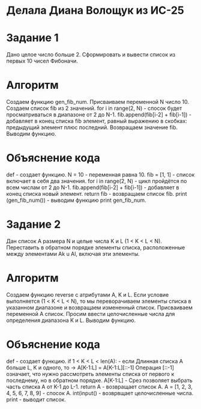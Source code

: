 # Делала Диана Волощук из ИС-25
# Задание 1
Дано целое число больше 2. Сформировать и вывести список из первых 10 чисел Фибоначи.
# Алгоритм
Создаем функцию gen_fib_num. Присваиваем переменной N число 10. Создаем список fib из 2 значений. for i in range(2, N) - спосок будет просматриваться в диапазоне от 2 до N-1. fib.append(fib[i-2] + fib[i-1]) - добавляет в конец списка fib элемент, равный выражению в скобках: предыдущий элемент плюс последний. Возвращаем значение fib. Выводим функцию. 
# Объяснение кода
def - создает функцию. N = 10 - переменная равна 10. fib = [1, 1] - список включает в себя два значения.  for i in range(2, N) - цикл пройдётся по всем числам от 2 до N-1. fib.append(fib[i-2] + fib[i-1]) - добавляет в конец списка новый элемент. return fib - возвращаем список fib. print (gen_fib_num()) - выводим функцию print gen_fib_num.

# Задание 2
Дан список A размера N и целые числа K и L (1 < K < L < N). Переставить в обратном порядке элементы списка, расположенные между элементами Ak u Al, включая эти элементы.
# Алгоритм
Создаем функцию reverse с атрибутами A, K и L. Если условие выполняется (1 < K < L < N), то мы переворачиваем элементы списка в указанном диапазоне и возвращаем измененный список. Присваиваем переменной А список. Просим ввести целочисленные числа для определения диапазона K и L. Выводим функцию. 
# Объяснение кода
def - создает функцию. if 1 < K < L < len(A): - если Длинная списка А больше L, K  и одного, то -> A[K-1:L] = A[K-1:L][::-1] Операция [::-1] означает, что нужно рассмотреть элементы списка от первого к последнему, но в обратном порядке. A[K-1:L] - Срез позволяет выбрать часть списка A от K-1 до L-1. return A - возвращает список А. A = [1, 2, 3, 4, 5, 6, 7, 8, 9] - спосок А. int(input() - возврвщает целочисленные числа. print - выводит список.
